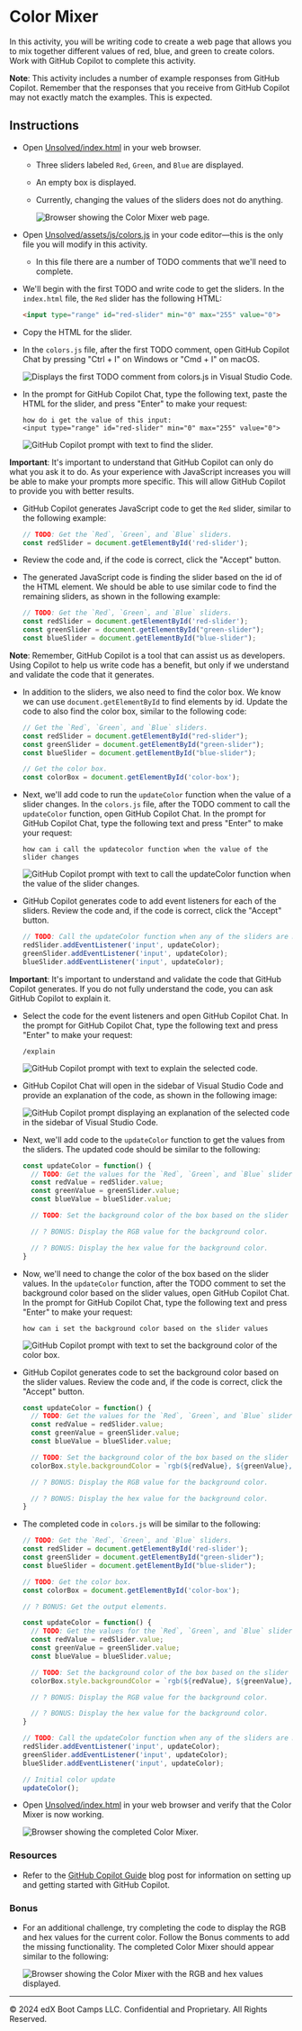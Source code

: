 # Color Mixer

In this activity, you will be writing code to create a web page that allows you to mix together different values of red, blue, and green to create colors. Work with GitHub Copilot to complete this activity.

**Note**: This activity includes a number of example responses from GitHub Copilot. Remember that the responses that you receive from GitHub Copilot may not exactly match the examples. This is expected.

## Instructions

* Open [Unsolved/index.html](Unsolved/index.html) in your web browser.

  * Three sliders labeled `Red`, `Green`, and `Blue` are displayed.

  * An empty box is displayed.

  * Currently, changing the values of the sliders does not do anything.

    ![Browser showing the Color Mixer web page.](./images/0100-color-mixer-initial.png)

* Open [Unsolved/assets/js/colors.js](Unsolved/assets/js/colors.js) in your code editor&mdash;this is the only file you will modify in this activity.

  * In this file there are a number of TODO comments that we'll need to complete.

* We'll begin with the first TODO and write code to get the sliders. In the `index.html` file, the `Red` slider has the following HTML:

  ```html
  <input type="range" id="red-slider" min="0" max="255" value="0">
  ```

* Copy the HTML for the slider.

* In the `colors.js` file, after the first TODO comment, open GitHub Copilot Chat by pressing "Ctrl + I" on Windows or "Cmd + I" on macOS.

  ![Displays the first TODO comment from colors.js in Visual Studio Code.](./images/0200-copilot-message.png)

* In the prompt for GitHub Copilot Chat, type the following text, paste the HTML for the slider, and press "Enter" to make your request:

  ```text
  how do i get the value of this input:
  <input type="range" id="red-slider" min="0" max="255" value="0">
  ```

  ![GitHub Copilot prompt with text to find the slider.](./images/0300-copilot-prompt-get-slider-value.png)

**Important**: It's important to understand that GitHub Copilot can only do what you ask it to do. As your experience with JavaScript increases you will be able to make your prompts more specific. This will allow GitHub Copilot to provide you with better results.

* GitHub Copilot generates JavaScript code to get the `Red` slider, similar to the following example:

  ```js
  // TODO: Get the `Red`, `Green`, and `Blue` sliders.
  const redSlider = document.getElementById('red-slider');
  ```

* Review the code and, if the code is correct, click the "Accept" button.

* The generated JavaScript code is finding the slider based on the id of the HTML element. We should be able to use similar code to find the remaining sliders, as shown in the following example:

  ```js
  // TODO: Get the `Red`, `Green`, and `Blue` sliders.
  const redSlider = document.getElementById('red-slider');
  const greenSlider = document.getElementById("green-slider");
  const blueSlider = document.getElementById("blue-slider");
  ```

**Note**: Remember, GitHub Copilot is a tool that can assist us as developers. Using Copilot to help us write code has a benefit, but only if we understand and validate the code that it generates.

* In addition to the sliders, we also need to find the color box. We know we can use `document.getElementById` to find elements by id. Update the code to also find the color box, similar to the following code:

  ```js
  // Get the `Red`, `Green`, and `Blue` sliders.
  const redSlider = document.getElementById("red-slider");
  const greenSlider = document.getElementById("green-slider");
  const blueSlider = document.getElementById("blue-slider");

  // Get the color box.
  const colorBox = document.getElementById('color-box');
  ```

* Next, we'll add code to run the `updateColor` function when the value of a slider changes. In the `colors.js` file, after the TODO comment to call the `updateColor` function, open GitHub Copilot Chat. In the prompt for GitHub Copilot Chat, type the following text and press "Enter" to make your request:

  ```text
  how can i call the updatecolor function when the value of the slider changes
  ```

  ![GitHub Copilot prompt with text to call the updateColor function when the value of the slider changes.](./images/0400-copilot-prompt-update-color.png)

* GitHub Copilot generates code to add event listeners for each of the sliders. Review the code and, if the code is correct, click the "Accept" button.

  ```js
  // TODO: Call the updateColor function when any of the sliders are moved.
  redSlider.addEventListener('input', updateColor);
  greenSlider.addEventListener('input', updateColor);
  blueSlider.addEventListener('input', updateColor);
  ```

**Important**: It's important to understand and validate the code that GitHub Copilot generates. If you do not fully understand the code, you can ask GitHub Copilot to explain it.

* Select the code for the event listeners and open GitHub Copilot Chat. In the prompt for GitHub Copilot Chat, type the following text and press "Enter" to make your request:

  ```text
  /explain
  ```

  ![GitHub Copilot prompt with text to explain the selected code.](./images/0500-copilot-prompt-update-color-explain.png)

* GitHub Copilot Chat will open in the sidebar of Visual Studio Code and provide an explanation of the code, as shown in the following image:

  ![GitHub Copilot prompt displaying an explanation of the selected code in the sidebar of Visual Studio Code.](./images/0600-copilot-prompt-update-color-explanation.png)

* Next, we'll add code to the `updateColor` function to get the values from the sliders. The updated code should be similar to the following:

  ```js
  const updateColor = function() {
    // TODO: Get the values for the `Red`, `Green`, and `Blue` sliders.
    const redValue = redSlider.value;
    const greenValue = greenSlider.value;
    const blueValue = blueSlider.value;

    // TODO: Set the background color of the box based on the slider values.

    // ? BONUS: Display the RGB value for the background color.

    // ? BONUS: Display the hex value for the background color.
  }
  ```

* Now, we'll need to change the color of the box based on the slider values. In the `updateColor` function, after the TODO comment to set the background color based on the slider values, open GitHub Copilot Chat. In the prompt for GitHub Copilot Chat, type the following text and press "Enter" to make your request:

  ```text
  how can i set the background color based on the slider values
  ```

  ![GitHub Copilot prompt with text to set the background color of the color box.](./images/0700-copilot-prompt-update-color-values.png)

* GitHub Copilot generates code to set the background color based on the slider values. Review the code and, if the code is correct, click the "Accept" button.

  ```js
  const updateColor = function() {
    // TODO: Get the values for the `Red`, `Green`, and `Blue` sliders.
    const redValue = redSlider.value;
    const greenValue = greenSlider.value;
    const blueValue = blueSlider.value;

    // TODO: Set the background color of the box based on the slider values.
    colorBox.style.backgroundColor = `rgb(${redValue}, ${greenValue}, ${blueValue})`;

    // ? BONUS: Display the RGB value for the background color.

    // ? BONUS: Display the hex value for the background color.
  }
  ```

* The completed code in `colors.js` will be similar to the following:

  ```js
  // TODO: Get the `Red`, `Green`, and `Blue` sliders.
  const redSlider = document.getElementById('red-slider');
  const greenSlider = document.getElementById("green-slider");
  const blueSlider = document.getElementById("blue-slider");

  // TODO: Get the color box.
  const colorBox = document.getElementById('color-box');

  // ? BONUS: Get the output elements.

  const updateColor = function() {
    // TODO: Get the values for the `Red`, `Green`, and `Blue` sliders.
    const redValue = redSlider.value;
    const greenValue = greenSlider.value;
    const blueValue = blueSlider.value;

    // TODO: Set the background color of the box based on the slider values.
    colorBox.style.backgroundColor = `rgb(${redValue}, ${greenValue}, ${blueValue})`;

    // ? BONUS: Display the RGB value for the background color.

    // ? BONUS: Display the hex value for the background color.
  }

  // TODO: Call the updateColor function when any of the sliders are moved.
  redSlider.addEventListener('input', updateColor);
  greenSlider.addEventListener('input', updateColor);
  blueSlider.addEventListener('input', updateColor);

  // Initial color update
  updateColor();
  ```

* Open [Unsolved/index.html](Unsolved/index.html) in your web browser and verify that the Color Mixer is now working.

  ![Browser showing the completed Color Mixer.](./images/0800-color-mixer-final.png)

### Resources

* Refer to the [GitHub Copilot Guide](https://coding-boot-camp.github.io/full-stack/github/github-copilot-guide) blog post for information on setting up and getting started with GitHub Copilot.

### Bonus

* For an additional challenge, try completing the code to display the RGB and hex values for the current color. Follow the Bonus comments to add the missing functionality. The completed Color Mixer should appear similar to the following:

  ![Browser showing the Color Mixer with the RGB and hex values displayed.](./images/0900-color-mixer-bonus.png)

---

© 2024 edX Boot Camps LLC. Confidential and Proprietary. All Rights Reserved.
